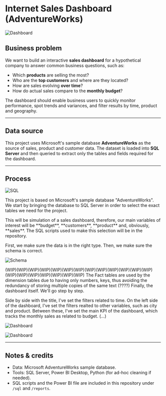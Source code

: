 # Internet Sales Dashboard (AdventureWorks) 
![Dashboard](https://github.com/user-attachments/assets/9845983e-87f2-47c7-b746-9666d7ee3d2a)

## Business problem
We want to build an interactive **sales dashboard** for a hypothetical company to answer common business questions, such as:

- Which **products** are selling the most?  
- Who are the **top customers** and where are they located?  
- How are sales evolving **over time**?  
- How do actual sales compare to the **monthly budget**?

The dashboard should enable business users to quickly monitor performance, spot trends and variances, and filter results by time, product and geography.

---

## Data source
This project uses Microsoft's sample database **AdventureWorks** as the source of sales, product and customer data. The dataset is loaded into **SQL Server** and then queried to extract only the tables and fields required for the dashboard.

---

## Process
![SQL](https://github.com/user-attachments/assets/64eac49d-94cd-41d2-a11a-7ae2f77bed51)
<p>
This project is based on Microsoft's sample database "AdventureWorks". We start by bringing the database to SQL Server in order to select the exact tables we need for the project. 
</p>
<p>
This will be simulation of a sales dashboard, therefore, our main variables of interest will be **budget**, **customers**, **product** and, obviously, **sales**. The SQL scripts used to make this selection will be in the repository.
</p>
<p>
First, we make sure the data is in the right type. Then, we make sure the schema is correct.
</p>

![Schema](https://github.com/user-attachments/assets/d39e27e9-c581-44bd-9549-a7ad589ea694)

<p>
(WIP)(WIP)(WIP)(WIP)(WIP)(WIP)(WIP)(WIP)(WIP)(WIP)(WIP)(WIP)(WIP)(WIP)(WIP)(WIP)(WIP)(WIP)(WIP)(WIP)
The Fact tables are used by the dimension tables due to having only numbers, keys, thus avoiding the redundancy of storing multiple copies of the same text (????)
Finally, the dashboard itself. We'll go step by step.
</p>
<p>
Side by side with the title, I've set the filters related to time. On the left side of the dashboard, I've set the filters realted to other variables, such as city and product.
Between these, I've set the main KPI of the dashboard, which tracks the monthly sales as related to budget. (...)  
</p>

![Dashboard](https://github.com/user-attachments/assets/f18ddc27-977c-40b0-ad18-2ea90145155f)

![Dashboard](https://github.com/user-attachments/assets/e4d5d845-b0c5-4f2b-b498-018d26de5d9d)

---

## Notes & credits
- Data: Microsoft AdventureWorks sample database.  
- Tools: SQL Server, Power BI Desktop, Python (for ad-hoc cleaning if needed).  
- SQL scripts and the Power BI file are included in this repository under `/sql` and `/reports`.
